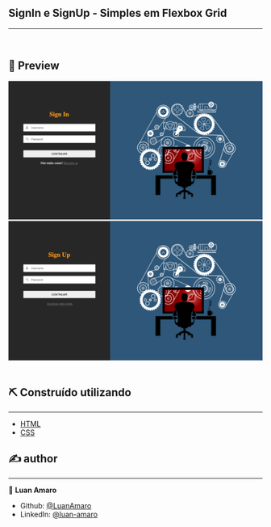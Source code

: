## SignIn e SignUp - Simples em Flexbox Grid

<hr/>
<br>

## 🚀 Preview
<div align="center">
  <img src="assets/github/01.png" width="800">
  <img src="assets/github/02.png" width="800">
</div>

<br>

## ⛏️ Construído utilizando
<hr/>

- [HTML](https://developer.mozilla.org/pt-BR/docs/Web/HTML)
- [CSS](https://developer.mozilla.org/pt-BR/docs/Web/CSS)

## ✍️ author
<hr/>

👤 **Luan Amaro**

* Github: [@LuanAmaro](https://github.com/LuanAmaro)
* LinkedIn: [@luan-amaro](https://www.linkedin.com/in/luan-amaro)